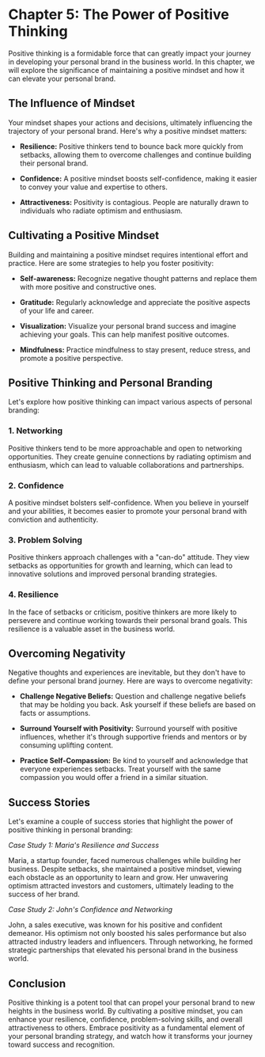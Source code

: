 Chapter 5: The Power of Positive Thinking
=========================================

Positive thinking is a formidable force that can greatly impact your journey in developing your personal brand in the business world. In this chapter, we will explore the significance of maintaining a positive mindset and how it can elevate your personal brand.

The Influence of Mindset
------------------------

Your mindset shapes your actions and decisions, ultimately influencing the trajectory of your personal brand. Here's why a positive mindset matters:

* **Resilience:** Positive thinkers tend to bounce back more quickly from setbacks, allowing them to overcome challenges and continue building their personal brand.

* **Confidence:** A positive mindset boosts self-confidence, making it easier to convey your value and expertise to others.

* **Attractiveness:** Positivity is contagious. People are naturally drawn to individuals who radiate optimism and enthusiasm.

Cultivating a Positive Mindset
------------------------------

Building and maintaining a positive mindset requires intentional effort and practice. Here are some strategies to help you foster positivity:

* **Self-awareness:** Recognize negative thought patterns and replace them with more positive and constructive ones.

* **Gratitude:** Regularly acknowledge and appreciate the positive aspects of your life and career.

* **Visualization:** Visualize your personal brand success and imagine achieving your goals. This can help manifest positive outcomes.

* **Mindfulness:** Practice mindfulness to stay present, reduce stress, and promote a positive perspective.

Positive Thinking and Personal Branding
---------------------------------------

Let's explore how positive thinking can impact various aspects of personal branding:

### 1. Networking

Positive thinkers tend to be more approachable and open to networking opportunities. They create genuine connections by radiating optimism and enthusiasm, which can lead to valuable collaborations and partnerships.

### 2. Confidence

A positive mindset bolsters self-confidence. When you believe in yourself and your abilities, it becomes easier to promote your personal brand with conviction and authenticity.

### 3. Problem Solving

Positive thinkers approach challenges with a "can-do" attitude. They view setbacks as opportunities for growth and learning, which can lead to innovative solutions and improved personal branding strategies.

### 4. Resilience

In the face of setbacks or criticism, positive thinkers are more likely to persevere and continue working towards their personal brand goals. This resilience is a valuable asset in the business world.

Overcoming Negativity
---------------------

Negative thoughts and experiences are inevitable, but they don't have to define your personal brand journey. Here are ways to overcome negativity:

* **Challenge Negative Beliefs:** Question and challenge negative beliefs that may be holding you back. Ask yourself if these beliefs are based on facts or assumptions.

* **Surround Yourself with Positivity:** Surround yourself with positive influences, whether it's through supportive friends and mentors or by consuming uplifting content.

* **Practice Self-Compassion:** Be kind to yourself and acknowledge that everyone experiences setbacks. Treat yourself with the same compassion you would offer a friend in a similar situation.

Success Stories
---------------

Let's examine a couple of success stories that highlight the power of positive thinking in personal branding:

*Case Study 1: Maria's Resilience and Success*

Maria, a startup founder, faced numerous challenges while building her business. Despite setbacks, she maintained a positive mindset, viewing each obstacle as an opportunity to learn and grow. Her unwavering optimism attracted investors and customers, ultimately leading to the success of her brand.

*Case Study 2: John's Confidence and Networking*

John, a sales executive, was known for his positive and confident demeanor. His optimism not only boosted his sales performance but also attracted industry leaders and influencers. Through networking, he formed strategic partnerships that elevated his personal brand in the business world.

Conclusion
----------

Positive thinking is a potent tool that can propel your personal brand to new heights in the business world. By cultivating a positive mindset, you can enhance your resilience, confidence, problem-solving skills, and overall attractiveness to others. Embrace positivity as a fundamental element of your personal branding strategy, and watch how it transforms your journey toward success and recognition.
